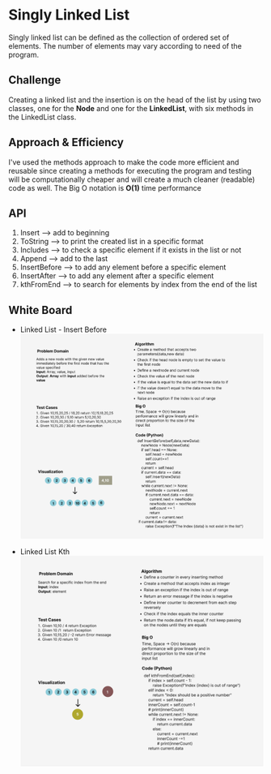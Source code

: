 # Singly Linked List
Singly linked list can be defined as the collection of ordered set of elements. The number of elements may vary according to need of the program.


## Challenge
Creating a linked list and the insertion is on the head of the list by using two classes, one for the **Node** and one for the **LinkedList**,
with six methods in the LinkedList class.


## Approach & Efficiency
<!-- What approach did you take? Why? What is the Big O space/time for this approach? -->
I've used the methods approach to make the code more efficient and reusable since creating a methods for executing the program and testing
will be computationally cheaper and will create a much cleaner (readable) code as well.
The Big O notation is **O(1)** time performance

## API
1. Insert --> add to beginning
2. ToString --> to print the created list in a specific format
3. Includes --> to check a specific element if it exists in the list or not
4. Append --> add to the last
5. InsertBefore --> to add any element before a specific element
6. InsertAfter --> to add any element after a specific element
7. kthFromEnd --> to search for elements by index from the end of the list


## White Board
- Linked List - Insert Before
![Whiteboard for insert before](insert-before.png)


- Linked List Kth
![My Whiteboard](linked-list-kth.png)